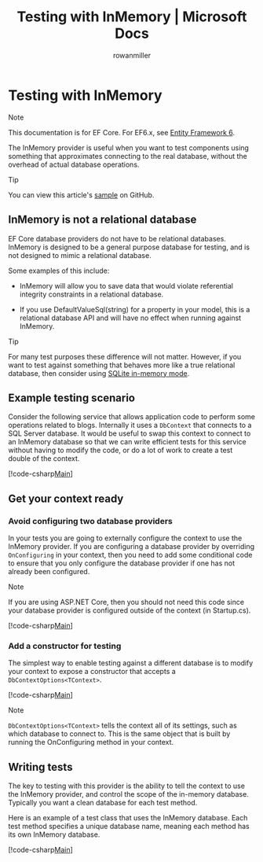 ﻿---
title: Testing with InMemory | Microsoft Docs
author: rowanmiller
ms.author: divega

ms.date: 10/27/2016

ms.assetid: 0d0590f1-1ea3-4d5c-8f44-db17395cd3f3
ms.technology: entity-framework-core
 
uid: core/miscellaneous/testing/in-memory
---

# Testing with InMemory

> [!NOTE]
> This documentation is for EF Core. For EF6.x, see [Entity Framework 6](../../../ef6/index.md).

The InMemory provider is useful when you want to test components using something that approximates connecting to the real database, without the overhead of actual database operations.

> [!TIP]
> You can view this article's [sample](https://github.com/aspnet/EntityFramework.Docs/tree/master/samples/core/Miscellaneous/Testing) on GitHub.

## InMemory is not a relational database

EF Core database providers do not have to be relational databases. InMemory is designed to be a general purpose database for testing, and is not designed to mimic a relational database.

Some examples of this include:
* InMemory will allow you to save data that would violate referential integrity constraints in a relational database.

* If you use DefaultValueSql(string) for a property in your model, this is a relational database API and will have no effect when running against InMemory.

> [!TIP]
> For many test purposes these difference will not matter. However, if you want to test against something that behaves more like a true relational database, then consider using [SQLite in-memory mode](sqlite.md).

## Example testing scenario

Consider the following service that allows application code to perform some operations related to blogs. Internally it uses a `DbContext` that connects to a SQL Server database. It would be useful to swap this context to connect to an InMemory database so that we can write efficient tests for this service without having to modify the code, or do a lot of work to create a test double of the context.

[!code-csharp[Main](../../../../samples/core/Miscellaneous/Testing/BusinessLogic/BlogService.cs)]

## Get your context ready

### Avoid configuring two database providers

In your tests you are going to externally configure the context to use the InMemory provider. If you are configuring a database provider by overriding `OnConfiguring` in your context, then you need to add some conditional code to ensure that you only configure the database provider if one has not already been configured.

> [!NOTE]
> If you are using ASP.NET Core, then you should not need this code since your database provider is configured outside of the context (in Startup.cs).

[!code-csharp[Main](../../../../samples/core/Miscellaneous/Testing/BusinessLogic/BloggingContext.cs#OnConfiguring)]

### Add a constructor for testing

The simplest way to enable testing against a different database is to modify your context to expose a constructor that accepts a `DbContextOptions<TContext>`.

[!code-csharp[Main](../../../../samples/core/Miscellaneous/Testing/BusinessLogic/BloggingContext.cs#Constructors)]

> [!NOTE]
> `DbContextOptions<TContext>` tells the context all of its settings, such as which database to connect to. This is the same object that is built by running the OnConfiguring method in your context.

## Writing tests

The key to testing with this provider is the ability to tell the context to use the InMemory provider, and control the scope of the in-memory database. Typically you want a clean database for each test method.

Here is an example of a test class that uses the InMemory database. Each test method specifies a unique database name, meaning each method has its own InMemory database.

[!code-csharp[Main](../../../../samples/core/Miscellaneous/Testing/TestProject/InMemory/BlogServiceTests.cs)]
